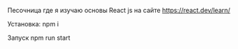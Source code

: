 Песочница где я изучаю основы React js на сайте https://react.dev/learn/

Установка:
npm i

Запуск
npm run start